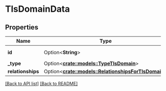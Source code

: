 # TlsDomainData

## Properties

Name | Type | Description | Notes
------------ | ------------- | ------------- | -------------
**id** | Option<**String**> | The domain name. | [readonly]
**_type** | Option<[**crate::models::TypeTlsDomain**](TypeTlsDomain.md)> |  | 
**relationships** | Option<[**crate::models::RelationshipsForTlsDomain**](RelationshipsForTlsDomain.md)> |  | 

[[Back to API list]](../README.md#documentation-for-api-endpoints) [[Back to README]](../README.md)


